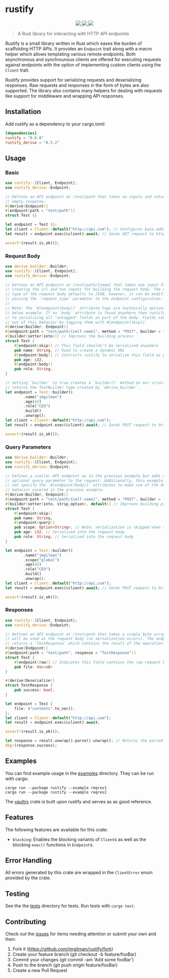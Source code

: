 # rustify

<p align="center">
    <a href="https://crates.io/crates/rustify">
        <img src="https://img.shields.io/crates/v/rustify">
    </a>
    <a href="https://docs.rs/rustify">
        <img src="https://img.shields.io/docsrs/rustify" />
    </a>
    <a href="https://github.com/jmgilman/rustify/actions/workflows/ci.yml">
        <img src="https://github.com/jmgilman/rustify/actions/workflows/ci.yml/badge.svg"/>
    </a>
</p>

> A Rust library for interacting with HTTP API endpoints

Rustify is a small library written in Rust which eases the burden of
scaffolding HTTP APIs. It provides an `Endpoint` trait along with a macro helper
which allows templating various remote endpoints. Both asynchronous and
synchrounous clients are offered for executing requests against endpoints with
the option of implementing custom clients using the `Client` trait.

Rustify provides support for serializing requests and deserializing responses.
Raw requests and responses in the form of bytes are also supported. The library
also contains many helpers for dealing with requests like support for middleware
and wrapping API responses.

## Installation

Add rustify as a dependency to your cargo.toml:

```toml
[dependencies]
rustify = "0.6.0"
rustify_derive = "0.5.2"
```

## Usage

### Basic

```rust
use rustify::{Client, Endpoint};
use rustify_derive::Endpoint;

// Defines an API endpoint at /test/path that takes no inputs and returns an
// empty response.
#[derive(Endpoint)]
#[endpoint(path = "test/path")]
struct Test {}

let endpoint = Test {};
let client = Client::default("http://api.com"); // Configures base address of http://api.com
let result = endpoint.exec(&client).await; // Sends GET request to http://api.com/test/path

assert!(result.is_ok());
```

### Request Body

```rust
use derive_builder::Builder;
use rustify::{Client, Endpoint};
use rustify_derive::Endpoint;

// Defines an API endpoint at /test/path/{name} that takes one input for
// creating the url and two inputs for building the request body. The content
// type of the request body defaults to JSON, however, it can be modified by
// passing the `request_type` parameter to the endpoint configuration.
//
// Note: The `#[endpoint(body)]` attribute tags are technically optional in the
// below example. If no `body` attribute is found anywhere then rustify defaults
// to serializing all "untagged" fields as part of the body. Fields can be opted
// out of this behavior by tagging them with #[endpoint(skip)].
#[derive(Builder, Endpoint)]
#[endpoint(path = "test/path/{self.name}", method = "POST", builder = "true")]
#[builder(setter(into))] // Improves the building process
struct Test {
    #[endpoint(skip)] // This field shouldn't be serialized anywhere
    pub name: String, // Used to create a dynamic URL
    #[endpoint(body)] // Instructs rustify to serialize this field as part of the body
    pub age: i32,
    #[endpoint(body)]
    pub role: String,
}

// Setting `builder` to true creates a `builder()` method on our struct that
// returns the TestBuilder type created by `derive_builder`.
let endpoint = Test::builder()
        .name("jmgilman")
        .age(42)
        .role("CEO")
        .build()
        .unwrap();
let client = Client::default("http://api.com");
let result = endpoint.exec(&client).await; // Sends POST request to http://api.com/test/path/jmgilman

assert!(result.is_ok());
```

### Query Parameters

```rust
use derive_builder::Builder;
use rustify::{Client, Endpoint};
use rustify_derive::Endpoint;

// Defines a similar API endpoint as in the previous example but adds an
// optional query parameter to the request. Additionally, this example opts to
// not specify the `#[endpoint(body)]` attributes to make use of the default
// behavior covered in the previous example.
#[derive(Builder, Endpoint)]
#[endpoint(path = "test/path/{self.name}", method = "POST", builder = "true")]
#[builder(setter(into, strip_option), default)] // Improves building process
struct Test {
    #[endpoint(skip)]
    pub name: String,
    #[endpoint(query)]
    pub scope: Option<String>, // Note: serialization is skipped when this field is None
    pub age: i32, // Serialized into the request body
    pub role: String, // Serialized into the request body
}

let endpoint = Test::builder()
        .name("jmgilman")
        .scope("global")
        .age(42)
        .role("CEO")
        .build()
        .unwrap();
let client = Client::default("http://api.com");
let result = endpoint.exec(&client).await; // Sends POST request to http://api.com/test/path/jmgilman?scope=global

assert!(result.is_ok());
```

### Responses

```rust
use rustify::{Client, Endpoint};
use rustify_derive::Endpoint;

// Defines an API endpoint at /test/path that takes a single byte array which
// will be used as the request body (no serialization occurs). The endpoint
// returns a `TestResponse` which contains the result of the operation.
#[derive(Endpoint)]
#[endpoint(path = "test/path", response = "TestResponse")]
struct Test {
    #[endpoint(raw)] // Indicates this field contains the raw request body
    pub file: Vec<u8>
}

#[derive(Deserialize)]
struct TestResponse {
    pub success: bool,
}

let endpoint = Test {
    file: b"contents".to_vec(),
};
let client = Client::default("http://api.com");
let result = endpoint.exec(&client).await;

assert!(result.is_ok());

let response = result.unwrap().parse().unwrap(); // Returns the parsed `TestResponse`
dbg!(response.success);
```

## Examples

You can find example usage in the [examples](examples) directory. They can
be run with cargo:

```
cargo run --package rustify --example reqres1
cargo run --package rustify --example reqres2
```

The [vaultrs](https://github.com/jmgilman/vaultrs) crate is built upon rustify
and serves as as good reference.

## Features

The following features are available for this crate:

* `blocking`: Enables the blocking variants of `Client`s as well as the blocking
   `exec()` functions in `Endpoint`s.

## Error Handling

All errors generated by this crate are wrapped in the `ClientError` enum
provided by the crate.

## Testing

See the the [tests](tests) directory for tests. Run tests with `cargo test`.

## Contributing

Check out the [issues][1] for items needing attention or submit your own and
then:

1. Fork it (<https://github.com/jmgilman/rustify/fork>)
2. Create your feature branch (git checkout -b feature/fooBar)
3. Commit your changes (git commit -am 'Add some fooBar')
4. Push to the branch (git push origin feature/fooBar)
5. Create a new Pull Request

[1]: https://github.com/jmgilman/rustify/issues
